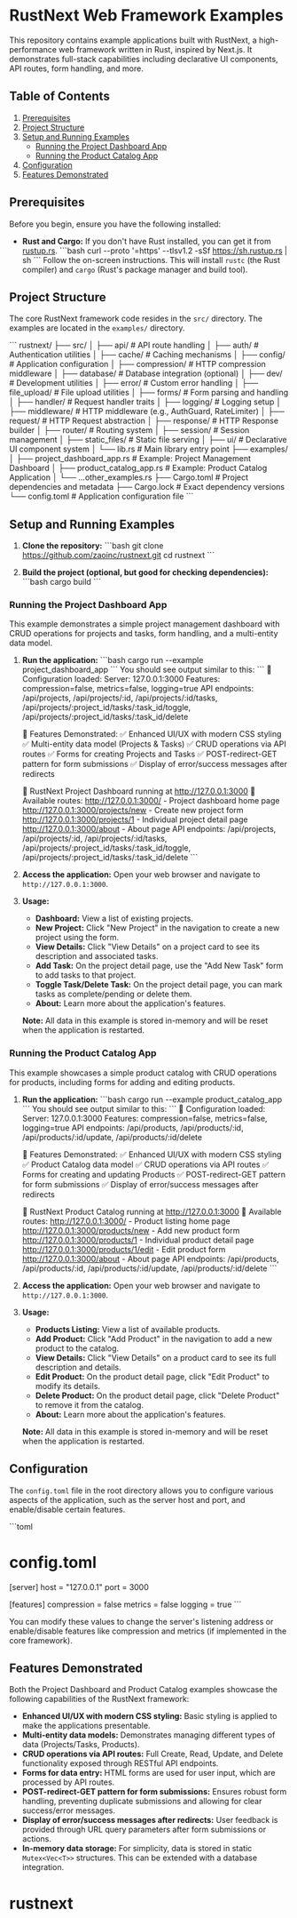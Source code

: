 # RustNext Web Framework Examples

This repository contains example applications built with RustNext, a high-performance web framework written in Rust, inspired by Next.js. It demonstrates full-stack capabilities including declarative UI components, API routes, form handling, and more.

## Table of Contents

1.  [Prerequisites](#prerequisites)
2.  [Project Structure](#project-structure)
3.  [Setup and Running Examples](#setup-and-running-examples)
    *   [Running the Project Dashboard App](#running-the-project-dashboard-app)
    *   [Running the Product Catalog App](#running-the-product-catalog-app)
4.  [Configuration](#configuration)
5.  [Features Demonstrated](#features-demonstrated)

## Prerequisites

Before you begin, ensure you have the following installed:

*   **Rust and Cargo:** If you don't have Rust installed, you can get it from [rustup.rs](https://rustup.rs/).
    \`\`\`bash
    curl --proto '=https' --tlsv1.2 -sSf https://sh.rustup.rs | sh
    \`\`\`
    Follow the on-screen instructions. This will install `rustc` (the Rust compiler) and `cargo` (Rust's package manager and build tool).

## Project Structure

The core RustNext framework code resides in the `src/` directory. The examples are located in the `examples/` directory.

\`\`\`
rustnext/
├── src/
│   ├── api/             # API route handling
│   ├── auth/            # Authentication utilities
│   ├── cache/           # Caching mechanisms
│   ├── config/          # Application configuration
│   ├── compression/     # HTTP compression middleware
│   ├── database/        # Database integration (optional)
│   ├── dev/             # Development utilities
│   ├── error/           # Custom error handling
│   ├── file_upload/     # File upload utilities
│   ├── forms/           # Form parsing and handling
│   ├── handler/         # Request handler traits
│   ├── logging/         # Logging setup
│   ├── middleware/      # HTTP middleware (e.g., AuthGuard, RateLimiter)
│   ├── request/         # HTTP Request abstraction
│   ├── response/        # HTTP Response builder
│   ├── router/          # Routing system
│   ├── session/         # Session management
│   ├── static_files/    # Static file serving
│   ├── ui/              # Declarative UI component system
│   └── lib.rs           # Main library entry point
├── examples/
│   ├── project_dashboard_app.rs # Example: Project Management Dashboard
│   ├── product_catalog_app.rs   # Example: Product Catalog Application
│   └── ...other_examples.rs
├── Cargo.toml           # Project dependencies and metadata
├── Cargo.lock           # Exact dependency versions
└── config.toml          # Application configuration file
\`\`\`

## Setup and Running Examples

1.  **Clone the repository:**
    \`\`\`bash
    git clone https://github.com/zaoinc/rustnext.git
    cd rustnext
    \`\`\`

2.  **Build the project (optional, but good for checking dependencies):**
    \`\`\`bash
    cargo build
    \`\`\`

### Running the Project Dashboard App

This example demonstrates a simple project management dashboard with CRUD operations for projects and tasks, form handling, and a multi-entity data model.

1.  **Run the application:**
    \`\`\`bash
    cargo run --example project_dashboard_app
    \`\`\`
    You should see output similar to this:
    \`\`\`
    🔧 Configuration loaded:
       Server: 127.0.0.1:3000
       Features: compression=false, metrics=false, logging=true
       API endpoints: /api/projects, /api/projects/:id, /api/projects/:id/tasks, /api/projects/:project_id/tasks/:task_id/toggle, /api/projects/:project_id/tasks/:task_id/delete

    🎯 Features Demonstrated:
       ✅ Enhanced UI/UX with modern CSS styling
       ✅ Multi-entity data model (Projects & Tasks)
       ✅ CRUD operations via API routes
       ✅ Forms for creating Projects and Tasks
       ✅ POST-redirect-GET pattern for form submissions
       ✅ Display of error/success messages after redirects

    🚀 RustNext Project Dashboard running at http://127.0.0.1:3000
    📝 Available routes:
       http://127.0.0.1:3000/           - Project dashboard home page
       http://127.0.0.1:3000/projects/new - Create new project form
       http://127.0.0.1:3000/projects/1  - Individual project detail page
       http://127.0.0.1:3000/about      - About page
       API endpoints: /api/projects, /api/projects/:id, /api/projects/:id/tasks, /api/projects/:project_id/tasks/:task_id/toggle, /api/projects/:project_id/tasks/:task_id/delete
    \`\`\`

2.  **Access the application:**
    Open your web browser and navigate to `http://127.0.0.1:3000`.

3.  **Usage:**
    *   **Dashboard:** View a list of existing projects.
    *   **New Project:** Click "New Project" in the navigation to create a new project using the form.
    *   **View Details:** Click "View Details" on a project card to see its description and associated tasks.
    *   **Add Task:** On the project detail page, use the "Add New Task" form to add tasks to that project.
    *   **Toggle Task/Delete Task:** On the project detail page, you can mark tasks as complete/pending or delete them.
    *   **About:** Learn more about the application's features.

    **Note:** All data in this example is stored in-memory and will be reset when the application is restarted.

### Running the Product Catalog App

This example showcases a simple product catalog with CRUD operations for products, including forms for adding and editing products.

1.  **Run the application:**
    \`\`\`bash
    cargo run --example product_catalog_app
    \`\`\`
    You should see output similar to this:
    \`\`\`
    🔧 Configuration loaded:
       Server: 127.0.0.1:3000
       Features: compression=false, metrics=false, logging=true
       API endpoints: /api/products, /api/products/:id, /api/products/:id/update, /api/products/:id/delete

    🎯 Features Demonstrated:
       ✅ Enhanced UI/UX with modern CSS styling
       ✅ Product Catalog data model
       ✅ CRUD operations via API routes
       ✅ Forms for creating and updating Products
       ✅ POST-redirect-GET pattern for form submissions
       ✅ Display of error/success messages after redirects

    🚀 RustNext Product Catalog running at http://127.0.0.1:3000
    📝 Available routes:
       http://127.0.0.1:3000/           - Product listing home page
       http://127.0.0.1:3000/products/new - Add new product form
       http://127.0.0.1:3000/products/1  - Individual product detail page
       http://127.0.0.1:3000/products/1/edit - Edit product form
       http://127.0.0.1:3000/about      - About page
       API endpoints: /api/products, /api/products/:id, /api/products/:id/update, /api/products/:id/delete
    \`\`\`

2.  **Access the application:**
    Open your web browser and navigate to `http://127.0.0.1:3000`.

3.  **Usage:**
    *   **Products Listing:** View a list of available products.
    *   **Add Product:** Click "Add Product" in the navigation to add a new product to the catalog.
    *   **View Details:** Click "View Details" on a product card to see its full description and details.
    *   **Edit Product:** On the product detail page, click "Edit Product" to modify its details.
    *   **Delete Product:** On the product detail page, click "Delete Product" to remove it from the catalog.
    *   **About:** Learn more about the application's features.

    **Note:** All data in this example is stored in-memory and will be reset when the application is restarted.

## Configuration

The `config.toml` file in the root directory allows you to configure various aspects of the application, such as the server host and port, and enable/disable certain features.

\`\`\`toml
# config.toml
[server]
host = "127.0.0.1"
port = 3000

[features]
compression = false
metrics = false
logging = true
\`\`\`

You can modify these values to change the server's listening address or enable/disable features like compression and metrics (if implemented in the core framework).

## Features Demonstrated

Both the Project Dashboard and Product Catalog examples showcase the following capabilities of the RustNext framework:

*   **Enhanced UI/UX with modern CSS styling:** Basic styling is applied to make the applications presentable.
*   **Multi-entity data models:** Demonstrates managing different types of data (Projects/Tasks, Products).
*   **CRUD operations via API routes:** Full Create, Read, Update, and Delete functionality exposed through RESTful API endpoints.
*   **Forms for data entry:** HTML forms are used for user input, which are processed by API routes.
*   **POST-redirect-GET pattern for form submissions:** Ensures robust form handling, preventing duplicate submissions and allowing for clear success/error messages.
*   **Display of error/success messages after redirects:** User feedback is provided through URL query parameters after form submissions or actions.
*   **In-memory data storage:** For simplicity, data is stored in static `Mutex<Vec<T>>` structures. This can be extended with a database integration.
# rustnext
